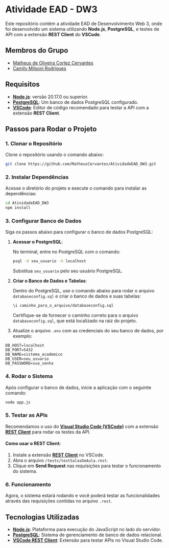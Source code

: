 # Atividade EAD - DW3

Este repositório contém a atividade EAD de Desenvolvimento Web 3, onde foi desenvolvido um sistema utilizando **Node.js**, **PostgreSQL**, e testes de API com a extensão **REST Client** do **VSCode**.

## Membros do Grupo

- [Matheus de Oliveira Cortez Cervantes](https://github.com/MatheusCervantes)
- [Camily Milsoni Rodrigues](https://github.com/camilymilsoni)

## Requisitos

- **[Node.js](https://nodejs.org/en/)**: versão 20.17.0 ou superior.
- **[PostgreSQL](https://www.postgresql.org/download/)**: Um banco de dados PostgreSQL configurado.
- **[VSCode](https://code.visualstudio.com/)**: Editor de código recomendado para testar a API com a extensão **REST Client**.

## Passos para Rodar o Projeto

### 1. Clonar o Repositório

Clone o repositório usando o comando abaixo:

```bash
git clone https://github.com/MatheusCervantes/AtividadeEAD_DW3.git
```

### 2. Instalar Dependências

Acesse o diretório do projeto e execute o comando para instalar as dependências:

```bash
cd AtividadeEAD_DW3
npm install
```

### 3. Configurar Banco de Dados

Siga os passos abaixo para configurar o banco de dados PostgreSQL:

1. **Acessar o PostgreSQL**:
   
   No terminal, entre no PostgreSQL com o comando:

   ```bash
   psql -U seu_usuario -h localhost
   ```

   Substitua `seu_usuario` pelo seu usuário PostgreSQL.

2. **Criar o Banco de Dados e Tabelas**:

   Dentro do PostgreSQL, use o comando abaixo para rodar o arquivo `databaseconfig.sql` e criar o banco de dados e suas tabelas:

   ```bash
   \i caminho_para_o_arquivo/databaseconfig.sql
   ```

   Certifique-se de fornecer o caminho correto para o arquivo `databaseconfig.sql`, que está localizado na raiz do projeto.

3. Atualize o arquivo `.env` com as credenciais do seu banco de dados, por exemplo:

```env
DB_HOST=localhost
DB_PORT=5432
DB_NAME=sistema_academico
DB_USER=seu_usuario
DB_PASSWORD=sua_senha
```

### 4. Rodar o Sistema

Após configurar o banco de dados, inicie a aplicação com o seguinte comando:

```bash
node app.js
```

### 5. Testar as APIs

Recomendamos o uso do **[Visual Studio Code (VSCode)](https://code.visualstudio.com/)** com a extensão **[REST Client](https://marketplace.visualstudio.com/items?itemName=humao.rest-client)** para rodar os testes da API.

#### Como usar o REST Client:

1. Instale a extensão **[REST Client](https://marketplace.visualstudio.com/items?itemName=humao.rest-client)** no VSCode.
2. Abra o arquivo `/tests/testSalasDeAula.rest`.
3. Clique em **Send Request** nas requisições para testar o funcionamento do sistema.

### 6. Funcionamento

Agora, o sistema estará rodando e você poderá testar as funcionalidades através das requisições contidas no arquivo `.rest`.

## Tecnologias Utilizadas

- **[Node.js](https://nodejs.org/en/)**: Plataforma para execução do JavaScript no lado do servidor.
- **[PostgreSQL](https://www.postgresql.org/download/)**: Sistema de gerenciamento de banco de dados relacional.
- **[VSCode REST Client](https://marketplace.visualstudio.com/items?itemName=humao.rest-client)**: Extensão para testar APIs no Visual Studio Code.
